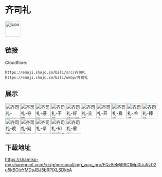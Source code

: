 # 齐司礼
<img src="https://emoji.shojo.cn/bili/src/齐司礼/icon.png" width="50" height="50" alt="icon">

## 链接
Cloudflare:
```
https://emoji.shojo.cn/bili/src/齐司礼
https://emoji.shojo.cn/bili/webp/齐司礼
```
## 展示
<img src="https://emoji.shojo.cn/bili/src/齐司礼/齐司礼-www.png" width="50" height="50" alt="齐司礼-www"><img src="https://emoji.shojo.cn/bili/src/齐司礼/齐司礼-夺笋.png" width="50" height="50" alt="齐司礼-夺笋"><img src="https://emoji.shojo.cn/bili/src/齐司礼/齐司礼-感谢.png" width="50" height="50" alt="齐司礼-感谢"><img src="https://emoji.shojo.cn/bili/src/齐司礼/齐司礼-干杯.png" width="50" height="50" alt="齐司礼-干杯"><img src="https://emoji.shojo.cn/bili/src/齐司礼/齐司礼-好活当赏.png" width="50" height="50" alt="齐司礼-好活当赏"><img src="https://emoji.shojo.cn/bili/src/齐司礼/齐司礼-交稿.png" width="50" height="50" alt="齐司礼-交稿"><img src="https://emoji.shojo.cn/bili/src/齐司礼/齐司礼-开心.png" width="50" height="50" alt="齐司礼-开心"><img src="https://emoji.shojo.cn/bili/src/齐司礼/齐司礼-看戏.png" width="50" height="50" alt="齐司礼-看戏"><img src="https://emoji.shojo.cn/bili/src/齐司礼/齐司礼-冷漠.png" width="50" height="50" alt="齐司礼-冷漠"><img src="https://emoji.shojo.cn/bili/src/齐司礼/齐司礼-捧花.png" width="50" height="50" alt="齐司礼-捧花"><img src="https://emoji.shojo.cn/bili/src/齐司礼/齐司礼-晚安.png" width="50" height="50" alt="齐司礼-晚安"><img src="https://emoji.shojo.cn/bili/src/齐司礼/齐司礼-疑问.png" width="50" height="50" alt="齐司礼-疑问"><img src="https://emoji.shojo.cn/bili/src/齐司礼/齐司礼-晕.png" width="50" height="50" alt="齐司礼-晕"><img src="https://emoji.shojo.cn/bili/src/齐司礼/齐司礼-知识增加.png" width="50" height="50" alt="齐司礼-知识增加"><img src="https://emoji.shojo.cn/bili/src/齐司礼/齐司礼-重画.png" width="50" height="50" alt="齐司礼-重画">

## 下载地址

https://shamiko-my.sharepoint.com/:u:/g/personal/img_yuru_pro/EQz8eMjR8C1Mp0UuRz02u5kBOIcYMDsJBJ5bRPlXLSDkbA